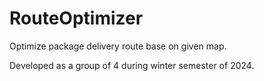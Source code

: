 # RouteOptimizer
Optimize package delivery route base on given map.

Developed as a group of 4 during winter semester of 2024.


